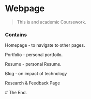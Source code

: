 # Webpage 
>This is and academic Coursework.
### Contains
Homepage - to navigate to other pages.

Portfolio - personal portfoilo.

Resume - personal Resume.

Blog - on impact of technology

Research & Feedback Page

\# The End.
